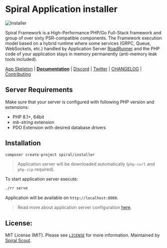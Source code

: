 # Spiral Application installer

![Installer](https://user-images.githubusercontent.com/773481/208850084-891a9d6f-3e70-4a06-af57-4e63c37c9c47.png)

Spiral Framework is a High-Performance PHP/Go Full-Stack framework and group of over sixty PSR-compatible components. The Framework execution model based on a hybrid runtime where some services (GRPC, Queue, WebSockets, etc.) handled by Application Server [RoadRunner](https://github.com/roadrunner-server/roadrunner) and the PHP code of your application stays in memory permanently (anti-memory leak tools included).

[App Skeleton](https://github.com/spiral/app) | [**Documentation**](https://spiral.dev/docs) | [Discord](https://discord.gg/TFeEmCs) | [Twitter](https://twitter.com/spiralphp) | [CHANGELOG](/CHANGELOG.md) | [Contributing](https://spiral.dev/docs/about-contributing/)

## Server Requirements

Make sure that your server is configured with following PHP version and extensions:
* PHP 8.1+, 64bit
* *mb-string* extension
* PDO Extension with desired database drivers


## Installation

```bash
composer create-project spiral/installer
```

> Application server will be downloaded automatically (`php-curl` and `php-zip` required).

To start application server execute:

```bash
./rr serve
```

Application will be available on `http://localhost:8080`.

> Read more about application server configuration [here](https://roadrunner.dev/docs).

## License:

MIT License (MIT). Please see [`LICENSE`](./LICENSE) for more information. Maintained by [Spiral Scout](https://spiralscout.com).
